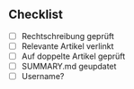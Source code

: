 
## Checklist

- [ ] Rechtschreibung geprüft
- [ ] Relevante Artikel verlinkt
- [ ] Auf doppelte Artikel geprüft
- [ ] SUMMARY.md geupdatet
- [ ] Username?
